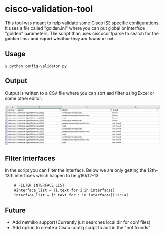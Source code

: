 # cisco-validation-tool

This tool was meant to help validate some Cisco ISE specific configurations. It uses a file called "golden.ini" where you can put global or interface "golden" parameters. The script than uses ciscoconfparse to search for the golden lines and report whether they are found or not.

## Usage

```
$ python config-validator.py
```

## Output

Output is written to a CSV file where you can sort and filter using Excel or some other editor.

<img src="images/image1.jpg"></img>

## Filter interfaces

In the script you can filter the interface. Below we are only getting the 12th-13th interfaces which happen to be g1/0/12-13.

```
    # FILTER INTERFACE LIST
    #interface_list = [i.text for i in interfaces]
    interface_list = [i.text for i in interfaces][12:14]
```
## Future

- Add netmiko support (Currently just searches local dir for conf files)
- Add option to create a Cisco config script to add in the "not founds"

